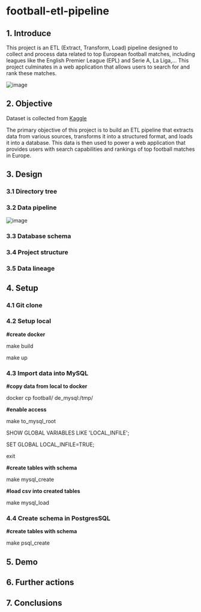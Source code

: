 # football-etl-pipeline


## 1. Introduce

This project is an ETL (Extract, Transform, Load) pipeline designed to collect and process data related to top European football matches, including leagues like the English Premier League (EPL) and Serie A, La Liga,… This project culminates in a web application that allows users to search for and rank these matches.

![image](https://github.com/user-attachments/assets/42cba9bf-5814-4e78-bf41-a2f0998f04c7)



## 2. Objective
Dataset is collected from [Kaggle](http://www.kaggle.com/datasets/technika148/football-database)

The primary objective of this project is to build an ETL pipeline that extracts data from various sources, transforms it into a structured format, and loads it into a database. This data is then used to power a web application that provides users with search capabilities and rankings of top football matches in Europe.

## 3. Design


### 3.1 Directory tree

### 3.2 Data pipeline
![image](https://github.com/user-attachments/assets/73c00c34-68c9-4af3-9f64-ae48706c2c20)

### 3.3 Database schema

### 3.4 Project structure

### 3.5 Data lineage
## 4. Setup


### 4.1 Git clone

### 4.2 Setup local

**#create docker**

make build

make up

### 4.3 Import data into MySQL

**#copy data from local to docker**

docker cp football/ de_mysql:/tmp/

**#enable access**

make to_mysql_root

SHOW GLOBAL VARIABLES LIKE 'LOCAL_INFILE';

SET GLOBAL LOCAL_INFILE=TRUE;

exit

**#create tables with schema**

make mysql_create

**#load csv into created tables**

make mysql_load

### 4.4 Create schema in PostgresSQL

**#create tables with schema**

make psql_create

## 5. Demo


## 6. Further actions


## 7. Conclusions
